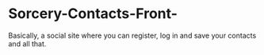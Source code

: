 # Sorcery-Contacts-Front-
Basically, a social site where you can register, log in and save your contacts and all that.
